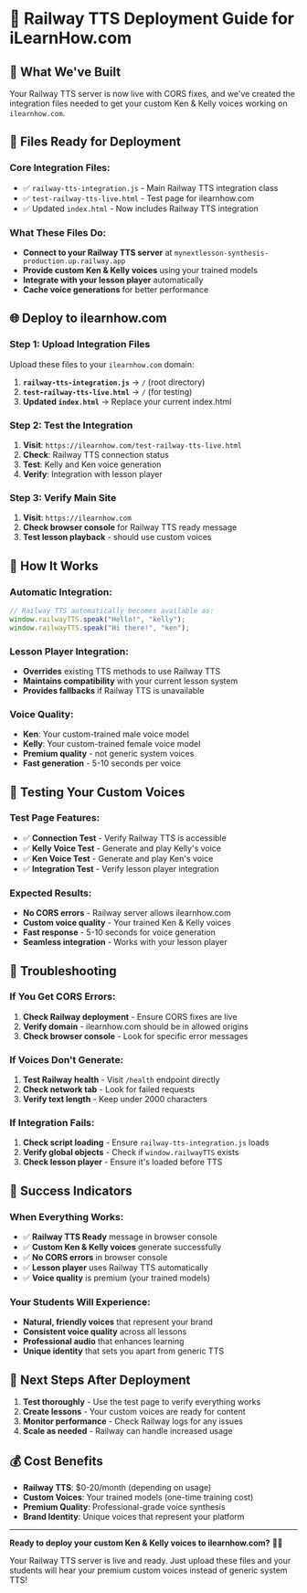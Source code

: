 # 🚂 Railway TTS Deployment Guide for iLearnHow.com

## 🎯 **What We've Built**

Your Railway TTS server is now live with CORS fixes, and we've created the integration files needed to get your custom Ken & Kelly voices working on `ilearnhow.com`.

## 📁 **Files Ready for Deployment**

### **Core Integration Files:**
- ✅ `railway-tts-integration.js` - Main Railway TTS integration class
- ✅ `test-railway-tts-live.html` - Test page for ilearnhow.com
- ✅ Updated `index.html` - Now includes Railway TTS integration

### **What These Files Do:**
- **Connect to your Railway TTS server** at `mynextlesson-synthesis-production.up.railway.app`
- **Provide custom Ken & Kelly voices** using your trained models
- **Integrate with your lesson player** automatically
- **Cache voice generations** for better performance

## 🌐 **Deploy to ilearnhow.com**

### **Step 1: Upload Integration Files**

Upload these files to your `ilearnhow.com` domain:

1. **`railway-tts-integration.js`** → `/` (root directory)
2. **`test-railway-tts-live.html`** → `/` (for testing)
3. **Updated `index.html`** → Replace your current index.html

### **Step 2: Test the Integration**

1. **Visit**: `https://ilearnhow.com/test-railway-tts-live.html`
2. **Check**: Railway TTS connection status
3. **Test**: Kelly and Ken voice generation
4. **Verify**: Integration with lesson player

### **Step 3: Verify Main Site**

1. **Visit**: `https://ilearnhow.com`
2. **Check browser console** for Railway TTS ready message
3. **Test lesson playback** - should use custom voices

## 🔧 **How It Works**

### **Automatic Integration:**
```javascript
// Railway TTS automatically becomes available as:
window.railwayTTS.speak("Hello!", "kelly");
window.railwayTTS.speak("Hi there!", "ken");
```

### **Lesson Player Integration:**
- **Overrides** existing TTS methods to use Railway TTS
- **Maintains compatibility** with your current lesson system
- **Provides fallbacks** if Railway TTS is unavailable

### **Voice Quality:**
- **Ken**: Your custom-trained male voice model
- **Kelly**: Your custom-trained female voice model
- **Premium quality** - not generic system voices
- **Fast generation** - 5-10 seconds per voice

## 🧪 **Testing Your Custom Voices**

### **Test Page Features:**
- ✅ **Connection Test** - Verify Railway TTS is accessible
- ✅ **Kelly Voice Test** - Generate and play Kelly's voice
- ✅ **Ken Voice Test** - Generate and play Ken's voice
- ✅ **Integration Test** - Verify lesson player integration

### **Expected Results:**
- **No CORS errors** - Railway server allows ilearnhow.com
- **Custom voice quality** - Your trained Ken & Kelly voices
- **Fast response** - 5-10 seconds for voice generation
- **Seamless integration** - Works with your lesson player

## 🚨 **Troubleshooting**

### **If You Get CORS Errors:**
1. **Check Railway deployment** - Ensure CORS fixes are live
2. **Verify domain** - ilearnhow.com should be in allowed origins
3. **Check browser console** - Look for specific error messages

### **If Voices Don't Generate:**
1. **Test Railway health** - Visit `/health` endpoint directly
2. **Check network tab** - Look for failed requests
3. **Verify text length** - Keep under 2000 characters

### **If Integration Fails:**
1. **Check script loading** - Ensure `railway-tts-integration.js` loads
2. **Verify global objects** - Check if `window.railwayTTS` exists
3. **Check lesson player** - Ensure it's loaded before TTS

## 🎉 **Success Indicators**

### **When Everything Works:**
- ✅ **Railway TTS Ready** message in browser console
- ✅ **Custom Ken & Kelly voices** generate successfully
- ✅ **No CORS errors** in browser console
- ✅ **Lesson player** uses Railway TTS automatically
- ✅ **Voice quality** is premium (your trained models)

### **Your Students Will Experience:**
- **Natural, friendly voices** that represent your brand
- **Consistent voice quality** across all lessons
- **Professional audio** that enhances learning
- **Unique identity** that sets you apart from generic TTS

## 🚀 **Next Steps After Deployment**

1. **Test thoroughly** - Use the test page to verify everything works
2. **Create lessons** - Your custom voices are ready for content
3. **Monitor performance** - Check Railway logs for any issues
4. **Scale as needed** - Railway can handle increased usage

## 💰 **Cost Benefits**

- **Railway TTS**: $0-20/month (depending on usage)
- **Custom Voices**: Your trained models (one-time training cost)
- **Premium Quality**: Professional-grade voice synthesis
- **Brand Identity**: Unique voices that represent your platform

---

**Ready to deploy your custom Ken & Kelly voices to ilearnhow.com?** 🎤✨

Your Railway TTS server is live and ready. Just upload these files and your students will hear your premium custom voices instead of generic system TTS!
